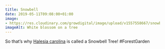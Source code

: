 ```yaml
---
title: Snowbell
date: 2019-05-11T09:08:00+01:00
image: 
- https://res.cloudinary.com/growdigital/image/upload/v1557558667/snowbell-58198C2C.jpg
imageAlt: White blossom on a tree
---
```


So that’s why [Halesia carolina](https://www.rhs.org.uk/Plants/293473/i-Halesia-carolina-i-Vestita-Group/Details) is called a Snowbell Tree! #ForestGarden
